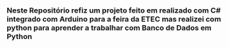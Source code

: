 ### Neste Repositório refiz um projeto feito em realizado com C# integrado com Arduino para a feira da ETEC mas realizei com python para aprender a trabalhar com Banco de Dados em Python
